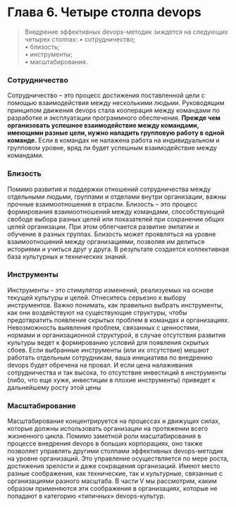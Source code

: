 # Глава 6. Четыре столпа devops

>Внедрение эффективных devops-методик зиждется на следующих четырех столпах:
• сотрудничество;\
• близость;\
• инструменты;\
• масштабирование.

### Сотрудничество
Сотрудничество – это процесс достижения поставленной цели с помощью
взаимодействия между несколькими людьми. Руководящим принципом движения
devops стала кооперация между командами по разработке и эксплуатации программного
обеспечения. __Прежде чем организовать успешное взаимодействие между командами,
имеющими разные цели, нужно наладить групповую работу в одной команде.__ Если в
командах не налажена работа на индивидуальном и групповом уровне, вряд ли будет
успешным взаимодействие между командами.

### Близость
Помимо развития и поддержки отношений сотрудничества между отдельными людьми,
группами и отделами внутри организации, важны прочные взаимоотношения в отрасли.
Близость – это процесс формирования взаимоотношений между командами,
способствующий свободе выбора разных целей или показателей при сохранении общих
целей организации. При этом облегчается развитие эмпатии и обучение в разных
группах. Близость может проявляться на уровне взаимоотношений между
организациями, позволяя им делиться историями и учиться друг у друга. В результате
создается коллективная база культурных и технических знаний.

### Инструменты
Инструменты – это стимулятор изменений, реализуемых на основе текущей культуры и
целей. Отнеситесь серьезно к выбору инструментов. Важно понимать, как правильно
выбрать инструменты, как они воздействуют на существующие структуры, чтобы
предотвратить появление скрытых проблем в командах и организациях. Невозможность
выявления проблем, связанных с ценностями, нормами и организационной структурой, в
случае отсутствия развития культуры ведет к формированию условий для появления
скрытых сбоев. Если выбранные инструменты (или их отсутствие) мешают работать
отдельным сотрудникам, ваша инициатива по внедрению devops будет обречена на
провал. И если цена налаживания сотрудничества и так высока, то отсутствие инвестиций
в инструменты (либо, что еще хуже, инвестиции в плохие инструменты) приведет к
дальнейшему росту этой цены

### Масштабирование
Масштабирование концентрируется на процессах и движущих силах, которые должны
использовать организации на протяжении всего жизненного цикла. Помимо заметной
роли масштабирования в процессе внедрения devops в больших корпорациях, оно также
позволяет управлять другими столпами эффективных devops-методик на уровне
организаций. Это управление осуществляется по мере роста, достижения зрелости и
даже сокращения организаций. Имеют место разные соображения, как технические, так и
культурные, связанные с организациями разного масштаба. В части V мы рассмотрим,
каким образом применяются эти соображения в организациях, которые не попадают в
категорию «типичных» devops-культур.
